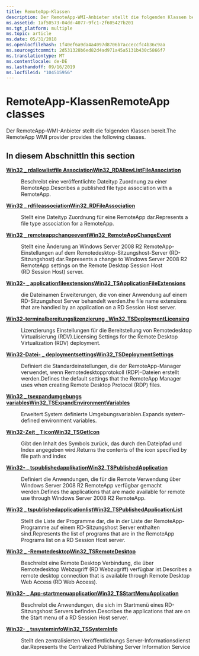 ```yaml
---
title: RemoteApp-Klassen
description: Der RemoteApp-WMI-Anbieter stellt die folgenden Klassen bereit.
ms.assetid: 1af50573-04dd-4077-9fc1-2f605427b201
ms.tgt_platform: multiple
ms.topic: article
ms.date: 05/31/2018
ms.openlocfilehash: 1f40ef6a9da4a4097d8706b7acceccfc4b36c9aa
ms.sourcegitcommit: 2d531328b6ed82d4ad971a45a5131b430c5866f7
ms.translationtype: MT
ms.contentlocale: de-DE
ms.lasthandoff: 09/16/2019
ms.locfileid: "104515956"
---
```

# <a name="remoteapp-classes"></a><span data-ttu-id="2c0d1-103">RemoteApp-Klassen</span><span class="sxs-lookup"><span data-stu-id="2c0d1-103">RemoteApp classes</span></span>

<span data-ttu-id="2c0d1-104">Der RemoteApp-WMI-Anbieter stellt die folgenden Klassen bereit.</span><span class="sxs-lookup"><span data-stu-id="2c0d1-104">The RemoteApp WMI provider provides the following classes.</span></span>

## <a name="in-this-section"></a><span data-ttu-id="2c0d1-105">In diesem Abschnitt</span><span class="sxs-lookup"><span data-stu-id="2c0d1-105">In this section</span></span>

<dl> <dt>

[<span data-ttu-id="2c0d1-106">**Win32 \_ rdallowlistfile Association**</span><span class="sxs-lookup"><span data-stu-id="2c0d1-106">**Win32\_RDAllowListFileAssociation**</span></span>](win32-rdallowlistfileassociation.md)
</dt> <dd>

<span data-ttu-id="2c0d1-107">Beschreibt eine veröffentlichte Dateityp Zuordnung zu einer RemoteApp.</span><span class="sxs-lookup"><span data-stu-id="2c0d1-107">Describes a published file type association with a RemoteApp.</span></span>

</dd> <dt>

[<span data-ttu-id="2c0d1-108">**Win32 \_ rdfileassociation**</span><span class="sxs-lookup"><span data-stu-id="2c0d1-108">**Win32\_RDFileAssociation**</span></span>](win32-rdfileassociation.md)
</dt> <dd>

<span data-ttu-id="2c0d1-109">Stellt eine Dateityp Zuordnung für eine RemoteApp dar.</span><span class="sxs-lookup"><span data-stu-id="2c0d1-109">Represents a file type association for a RemoteApp.</span></span>

</dd> <dt>

[<span data-ttu-id="2c0d1-110">**Win32 \_ remoteappchangeevent**</span><span class="sxs-lookup"><span data-stu-id="2c0d1-110">**Win32\_RemoteAppChangeEvent**</span></span>](win32-remoteappchangeevent.md)
</dt> <dd>

<span data-ttu-id="2c0d1-111">Stellt eine Änderung an Windows Server 2008 R2 RemoteApp-Einstellungen auf dem Remotedesktop-Sitzungshost-Server (RD-Sitzungshost) dar.</span><span class="sxs-lookup"><span data-stu-id="2c0d1-111">Represents a change to Windows Server 2008 R2 RemoteApp settings on the Remote Desktop Session Host (RD Session Host) server.</span></span>

</dd> <dt>

[<span data-ttu-id="2c0d1-112">**Win32- \_ applicationfileextensions**</span><span class="sxs-lookup"><span data-stu-id="2c0d1-112">**Win32\_TSApplicationFileExtensions**</span></span>](win32-tsapplicationfileextensions.md)
</dt> <dd>

<span data-ttu-id="2c0d1-113">die Dateinamen Erweiterungen, die von einer Anwendung auf einem RD-Sitzungshost Server behandelt werden.</span><span class="sxs-lookup"><span data-stu-id="2c0d1-113">the file name extensions that are handled by an application on a RD Session Host server.</span></span>

</dd> <dt>

[<span data-ttu-id="2c0d1-114">**Win32-terminalbereitungslizenzierung \_**</span><span class="sxs-lookup"><span data-stu-id="2c0d1-114">**Win32\_TSDeploymentLicensing**</span></span>](win32-tsdeploymentlicensing.md)
</dt> <dd>

<span data-ttu-id="2c0d1-115">Lizenzierungs Einstellungen für die Bereitstellung von Remotedesktop Virtualisierung (RDV).</span><span class="sxs-lookup"><span data-stu-id="2c0d1-115">Licensing Settings for the Remote Desktop Virtualization (RDV) deployment.</span></span>

</dd> <dt>

[<span data-ttu-id="2c0d1-116">**Win32-Datei- \_ deploymentsettings**</span><span class="sxs-lookup"><span data-stu-id="2c0d1-116">**Win32\_TSDeploymentSettings**</span></span>](win32-tsdeploymentsettings.md)
</dt> <dd>

<span data-ttu-id="2c0d1-117">Definiert die Standardeinstellungen, die der RemoteApp-Manager verwendet, wenn Remotedesktopprotokoll (RDP)-Dateien erstellt werden.</span><span class="sxs-lookup"><span data-stu-id="2c0d1-117">Defines the default settings that the RemoteApp Manager uses when creating Remote Desktop Protocol (RDP) files.</span></span>

</dd> <dt>

[<span data-ttu-id="2c0d1-118">**Win32 \_ tsexpandumgebungs variables**</span><span class="sxs-lookup"><span data-stu-id="2c0d1-118">**Win32\_TSExpandEnvironmentVariables**</span></span>](win32-tsexpandenvironmentvariables.md)
</dt> <dd>

<span data-ttu-id="2c0d1-119">Erweitert System definierte Umgebungsvariablen.</span><span class="sxs-lookup"><span data-stu-id="2c0d1-119">Expands system-defined environment variables.</span></span>

</dd> <dt>

[<span data-ttu-id="2c0d1-120">**Win32-Zeit \_ Ticon**</span><span class="sxs-lookup"><span data-stu-id="2c0d1-120">**Win32\_TSGetIcon**</span></span>](win32-tsgeticon.md)
</dt> <dd>

<span data-ttu-id="2c0d1-121">Gibt den Inhalt des Symbols zurück, das durch den Dateipfad und Index angegeben wird.</span><span class="sxs-lookup"><span data-stu-id="2c0d1-121">Returns the contents of the icon specified by file path and index</span></span>

</dd> <dt>

[<span data-ttu-id="2c0d1-122">**Win32- \_ tspublishedapplikation**</span><span class="sxs-lookup"><span data-stu-id="2c0d1-122">**Win32\_TSPublishedApplication**</span></span>](win32-tspublishedapplication.md)
</dt> <dd>

<span data-ttu-id="2c0d1-123">Definiert die Anwendungen, die für die Remote Verwendung über Windows Server 2008 R2 RemoteApp verfügbar gemacht werden.</span><span class="sxs-lookup"><span data-stu-id="2c0d1-123">Defines the applications that are made available for remote use through Windows Server 2008 R2 RemoteApp.</span></span>

</dd> <dt>

[<span data-ttu-id="2c0d1-124">**Win32 \_ tspublishedapplicationlist**</span><span class="sxs-lookup"><span data-stu-id="2c0d1-124">**Win32\_TSPublishedApplicationList**</span></span>](win32-tspublishedapplicationlist.md)
</dt> <dd>

<span data-ttu-id="2c0d1-125">Stellt die Liste der Programme dar, die in der Liste der RemoteApp-Programme auf einem RD-Sitzungshost Server enthalten sind.</span><span class="sxs-lookup"><span data-stu-id="2c0d1-125">Represents the list of programs that are in the RemoteApp Programs list on a RD Session Host server.</span></span>

</dd> <dt>

[<span data-ttu-id="2c0d1-126">**Win32 \_ -Remotedesktop**</span><span class="sxs-lookup"><span data-stu-id="2c0d1-126">**Win32\_TSRemoteDesktop**</span></span>](win32-tsremotedesktop.md)
</dt> <dd>

<span data-ttu-id="2c0d1-127">Beschreibt eine Remote Desktop Verbindung, die über Remotedesktop Webzugriff (RD Webzugriff) verfügbar ist.</span><span class="sxs-lookup"><span data-stu-id="2c0d1-127">Describes a remote desktop connection that is available through Remote Desktop Web Access (RD Web Access).</span></span>

</dd> <dt>

[<span data-ttu-id="2c0d1-128">**Win32- \_ App-startmenuapplication**</span><span class="sxs-lookup"><span data-stu-id="2c0d1-128">**Win32\_TSStartMenuApplication**</span></span>](win32-tsstartmenuapplication.md)
</dt> <dd>

<span data-ttu-id="2c0d1-129">Beschreibt die Anwendungen, die sich im Startmenü eines RD-Sitzungshost Servers befinden.</span><span class="sxs-lookup"><span data-stu-id="2c0d1-129">Describes the applications that are on the Start menu of a RD Session Host server.</span></span>

</dd> <dt>

[<span data-ttu-id="2c0d1-130">**Win32- \_ tssysteminfo**</span><span class="sxs-lookup"><span data-stu-id="2c0d1-130">**Win32\_TSSystemInfo**</span></span>](win32-tssysteminfo.md)
</dt> <dd>

<span data-ttu-id="2c0d1-131">Stellt den zentralisierten Veröffentlichungs Server-Informationsdienst dar.</span><span class="sxs-lookup"><span data-stu-id="2c0d1-131">Represents the Centralized Publishing Server Information Service</span></span>

</dd> </dl>

 

 




